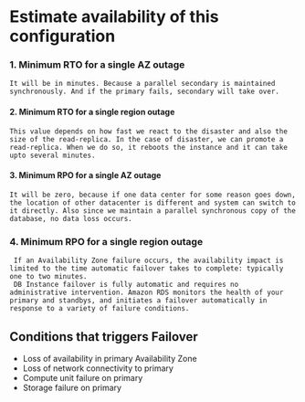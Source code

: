 # Estimate availability of this configuration

### 1. Minimum RTO for a single AZ outage
	It will be in minutes. Because a parallel secondary is maintained synchronously. And if the primary fails, secondary will take over.

#### 2. Minimum RTO for a single region outage
	This value depends on how fast we react to the disaster and also the size of the read-replica. In the case of disaster, we can promote a read-replica. When we do so, it reboots the instance and it can take upto several minutes.
	

#### 3. Minimum RPO for a single AZ outage
	It will be zero, because if one data center for some reason goes down, the location of other datacenter is different and system can switch to it directly. Also since we maintain a parallel synchronous copy of the database, no data loss occurs.

### 4. Minimum RPO for a single region outage
	 If an Availability Zone failure occurs, the availability impact is limited to the time automatic failover takes to complete: typically one to two minutes.
	 DB Instance failover is fully automatic and requires no administrative intervention. Amazon RDS monitors the health of your primary and standbys, and initiates a failover automatically in response to a variety of failure conditions.


## Conditions that triggers Failover
- Loss of availability in primary Availability Zone
- Loss of network connectivity to primary
- Compute unit failure on primary
- Storage failure on primary

